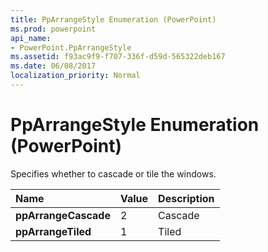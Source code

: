 ```yaml
---
title: PpArrangeStyle Enumeration (PowerPoint)
ms.prod: powerpoint
api_name:
- PowerPoint.PpArrangeStyle
ms.assetid: f93ac9f9-f707-336f-d59d-565322deb167
ms.date: 06/08/2017
localization_priority: Normal
---
```



# PpArrangeStyle Enumeration (PowerPoint)

Specifies whether to cascade or tile the windows.



|Name|Value|Description|
|:-----|:-----|:-----|
|**ppArrangeCascade**|2|Cascade|
|**ppArrangeTiled**|1|Tiled|

